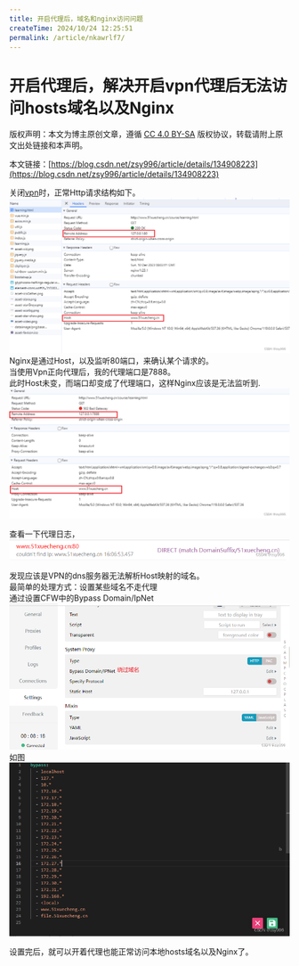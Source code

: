 ```yaml
---
title: 开启代理后，域名和nginx访问问题
createTime: 2024/10/24 12:25:51
permalink: /article/nkawrlf7/
---
```

开启代理后，解决开启vpn代理后无法访问hosts域名以及Nginx
============================

版权声明：本文为博主原创文章，遵循 [CC 4.0 BY-SA](http://creativecommons.org/licenses/by-sa/4.0/) 版权协议，转载请附上原文出处链接和本声明。

本文链接：[https://blog.csdn.net/zsy996/article/details/134908223](https://blog.csdn.net/zsy996/article/details/134908223)

关闭[vpn](https://so.csdn.net/so/search?q=vpn&spm=1001.2101.3001.7020)时，正常Http请求结构如下。  
![](./开启代理后，域名和nginx访问问题.assets/6bdd753f32eb2ef608aba4365e04ac98.png)  
Nginx是通过Host，以及监听80端口，来确认某个请求的。  
当使用Vpn正向代理后，我的代理端口是7888。  
此时Host未变，而端口却变成了代理端口，这样Nginx应该是无法监听到.  
![](./开启代理后，域名和nginx访问问题.assets/99ad847e859fe0504cc2d886e9e2b26c.png)

查看一下代理日志，  
![](./开启代理后，域名和nginx访问问题.assets/a335c0da4c67aef264eb863a9138b00e.png)

发现应该是VPN的dns服务器无法解析Host映射的域名。  
最简单的处理方式：设置某些域名不走代理  
通过设置CFW中的Bypass Domain/IpNet  
![](./开启代理后，域名和nginx访问问题.assets/c61b76dd8f3c00a53819e4515fb67545.png)  
如图  
![](./开启代理后，域名和nginx访问问题.assets/9eaa585b237c9592bb7dc1b20945df09.png)

设置完后，就可以开着代理也能正常访问本地hosts域名以及Nginx了。
